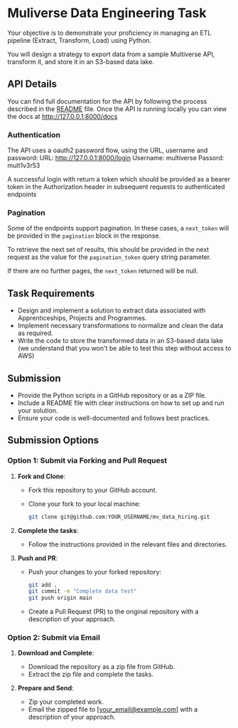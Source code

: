 # Muliverse Data Engineering Task

Your objective is to demonstrate your proficiency in managing an ETL pipeline (Extract, Transform, Load) using Python.

You will design a strategy to export data from a sample Multiverse API, transform it, and store it in an S3-based data lake.

## API Details

You can find full documentation for the API by following the process described in the [README](README.md) file.
Once the API is running locally you can view the docs at http://127.0.0.1:8000/docs

### Authentication

The API uses a oauth2 password flow, using the URL, username and password:
URL: http://127.0.0.1:8000/login
Username: multiverse
Passord: mult1v3r53

A successful login with return a token which should be provided as a bearer token in the Authorization header in subsequent requests to authenticated endpoints

### Pagination

Some of the endpoints support pagination. In these cases, a `next_token` will be provided in the `pagination` block in the response.

To retrieve the next set of results, this should be provided in the next request as the value for the `pagination_token` query string parameter.

If there are no further pages, the `next_token` returned will be null.

## Task Requirements

- Design and implement a solution to extract data associated with Apprenticeships, Projects and Programmes.
- Implement necessary transformations to normalize and clean the data as required.
- Write the code to store the transformed data in an S3-based data lake (we understand that you won't be able to test this step without access to AWS)

## Submission

- Provide the Python scripts in a GitHub repository or as a ZIP file.
- Include a README file with clear instructions on how to set up and run your solution.
- Ensure your code is well-documented and follows best practices.

## Submission Options

### Option 1: Submit via Forking and Pull Request

1. **Fork and Clone**:
   - Fork this repository to your GitHub account.
   - Clone your fork to your local machine:

     ```sh
     git clone git@github.com:YOUR_USERNAME/mv_data_hiring.git
     ```

2. **Complete the tasks**:
   - Follow the instructions provided in the relevant files and directories.

3. **Push and PR**:
   - Push your changes to your forked repository:

     ```sh
     git add .
     git commit -m "Complete data test"
     git push origin main
     ```

   - Create a Pull Request (PR) to the original repository with a description of your approach.

### Option 2: Submit via Email

1. **Download and Complete**:
   - Download the repository as a zip file from GitHub.
   - Extract the zip file and complete the tasks.

2. **Prepare and Send**:
   - Zip your completed work.
   - Email the zipped file to [your_email@example.com] with a description of your approach.